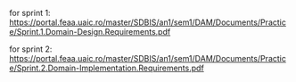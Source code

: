 for sprint 1: https://portal.feaa.uaic.ro/master/SDBIS/an1/sem1/DAM/Documents/Practice/Sprint.1.Domain-Design.Requirements.pdf

for sprint 2: https://portal.feaa.uaic.ro/master/SDBIS/an1/sem1/DAM/Documents/Practice/Sprint.2.Domain-Implementation.Requirements.pdf
